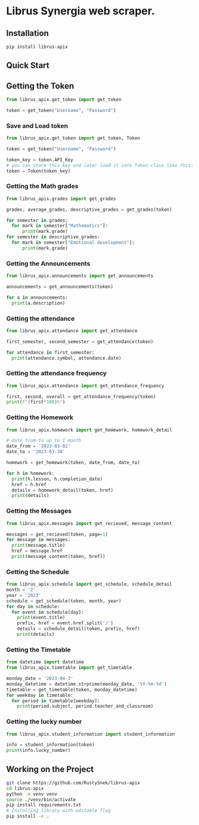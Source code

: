 # Librus Synergia web scraper.

## Installation

```sh
pip install librus-apix
```

## Quick Start

## Getting the Token
```py
from librus_apix.get_token import get_token

token = get_token("Username", "Password")
```
### Save and Load token
```py
from librus_apix.get_token import get_token, Token

token = get_token("Username", "Password")

token_key = token.API_Key
# you can store this key and later load it into Token class like this:
token = Token(token_key)


```
### Getting the Math grades

```py
from librus_apix.grades import get_grades

grades, average_grades, descriptive_grades = get_grades(token)

for semester in grades:
  for mark in semester["Mathematics"]:
      print(mark.grade)
for semester in descriptive_grades:
  for mark in semester["Emotional development"]:
      print(mark.grade)
```

### Getting the Announcements
```py
from librus_apix.announcements import get_announcements

announcements = get_announcements(token)

for a in announcements:
  print(a.description)

```

### Getting the attendance
```py
from librus_apix.attendance import get_attendance

first_semester, second_semester = get_attendance(token)

for attendance in first_semester:
  print(attendance.symbol, attendance.date)

```

### Getting the attendance frequency
```py
from librus_apix.attendance import get_attendance_frequency

first, second, overall = get_attendance_frequency(token)
print(f"{first*100}%")

```

### Getting the Homework
```py
from librus_apix.homework import get_homework, homework_detail

# date from-to up to 1 month 
date_from = '2023-03-02'
date_to = '2023-03-30'

homework = get_homework(token, date_from, date_to)

for h in homework:
  print(h.lesson, h.completion_date)
  href = h.href
  details = homework_detail(token, href)
  print(details)

```

### Getting the Messages
```py
from librus_apix.messages import get_recieved, message_content

messages = get_recieved(token, page=1)
for message in messages:
  print(message.title)
  href = message.href
  print(message_content(token, href))

```

### Getting the Schedule

```py
from librus_apix.schedule import get_schedule, schedule_detail
month = '2'
year = '2023'
schedule = get_schedule(token, month, year)
for day in schedule:
  for event in schedule[day]:
    print(event.title)
    prefix, href = event.href.split('/')
    details = schedule_detail(token, prefix, href)
    print(details)

```

### Getting the Timetable

```py
from datetime import datetime
from librus_apix.timetable import get_timetable

monday_date = '2023-04-3'
monday_datetime = datetime.strptime(monday_date, '%Y-%m-%d')
timetable = get_timetable(token, monday_datetime)
for weekday in timetable:
  for period in timetable[weekday]:
    print(period.subject, period.teacher_and_classroom)

```


### Getting the lucky number
```py
from librus_apix.student_information import student_information

info = student_information(token)
print(info.lucky_number)
```

## Working on the Project

```sh
git clone https://github.com/RustySnek/librus-apix
cd librus-apix
python -m venv venv
source ./venv/bin/activate
pip install requirements.txt
# Installing library with editable flag
pip install -e .
```
